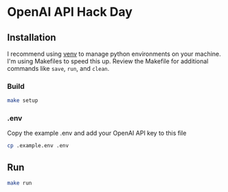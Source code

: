 # OpenAI API Hack Day

## Installation

I recommend using [venv](https://docs.python.org/3/library/venv.html) to manage
python environments on your machine. I'm using Makefiles to speed this up.
Review the Makefile for additional commands like `save`, `run`, and `clean`.

### Build

```Bash
make setup
```

### .env

Copy the example .env and add your OpenAI API key to this file

```Bash
cp .example.env .env
```

## Run

```Bash
make run
```
